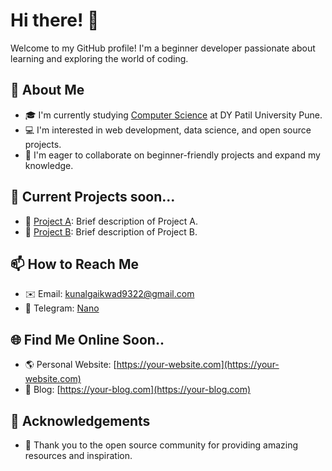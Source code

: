 # Hi there! 👋

Welcome to my GitHub profile! I'm a beginner developer passionate about learning and exploring the world of coding.

## 🌱 About Me

- 🎓 I'm currently studying [Computer Science](https://www.example.com) at DY Patil University Pune.
- 💻 I'm interested in web development, data science, and open source projects.
- 🌟 I'm eager to collaborate on beginner-friendly projects and expand my knowledge.

## 🔭 Current Projects soon... 

- 🚀 [Project A](https://github.com/your-project-a): Brief description of Project A.
- 🌟 [Project B](https://github.com/your-project-b): Brief description of Project B.

## 📫 How to Reach Me

- ✉️ Email: kunalgaikwad9322@gmail.com
- 💼 Telegram: [Nano](SexyNano.t.me)

## 🌐 Find Me Online Soon.. 

- 🌎 Personal Website: [https://your-website.com](https://your-website.com)
- 📝 Blog: [https://your-blog.com](https://your-blog.com)

## 🙏 Acknowledgements

- 🎉 Thank you to the open source community for providing amazing resources and inspiration.

